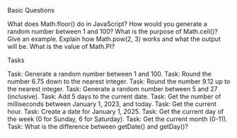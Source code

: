 Basic Questions

What does Math.floor() do in JavaScript?
How would you generate a random number between 1 and 100?
What is the purpose of Math.ceil()? Give an example.
Explain how Math.pow(2, 3) works and what the output will be.
What is the value of Math.PI?

Tasks

Task: Generate a random number between 1 and 100.
Task: Round the number 6.75 down to the nearest integer.
Task: Round the number 9.12 up to the nearest integer.
Task: Generate a random number between 5 and 27 (inclusive).
Task: Add 5 days to the current date.
Task: Get the number of milliseconds between January 1, 2023, and today.
Task: Get the current hour.
Task: Create a date for January 1, 2025.
Task: Get the current day of the week (0 for Sunday, 6 for Saturday).
Task: Get the current month (0-11).
Task: What is the difference between getDate() and getDay()?
